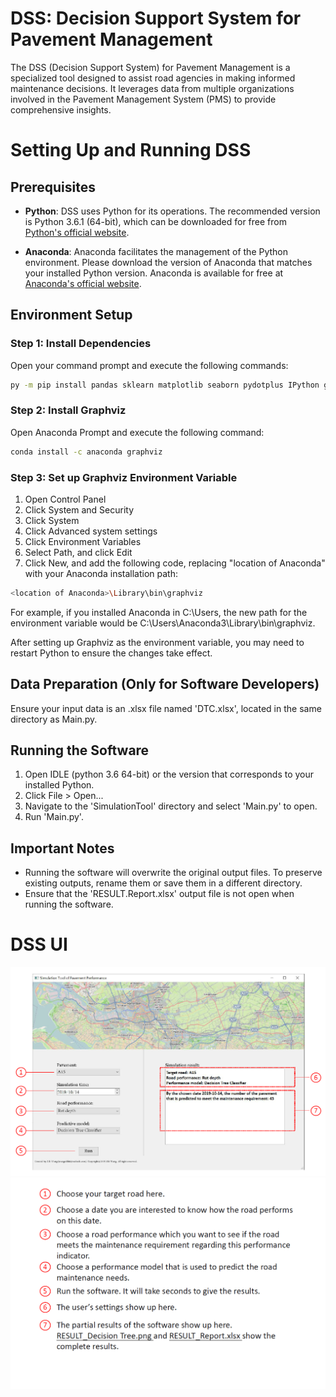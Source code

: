 # DSS: Decision Support System for Pavement Management

The DSS (Decision Support System) for Pavement Management is a specialized tool designed to assist road agencies in making informed maintenance decisions. It leverages data from multiple organizations involved in the Pavement Management System (PMS) to provide comprehensive insights.

# Setting Up and Running DSS

## Prerequisites

- **Python**: DSS uses Python for its operations. The recommended version is Python 3.6.1 (64-bit), which can be downloaded for free from [Python's official website](https://www.python.org/).

- **Anaconda**: Anaconda facilitates the management of the Python environment. Please download the version of Anaconda that matches your installed Python version. Anaconda is available for free at [Anaconda's official website](https://www.anaconda.com/).

## Environment Setup

### Step 1: Install Dependencies

Open your command prompt and execute the following commands:

```bash
py -m pip install pandas sklearn matplotlib seaborn pydotplus IPython graphviz xlrd openpyxl PyQt5
```

### Step 2: Install Graphviz

Open Anaconda Prompt and execute the following command:

```bash
conda install -c anaconda graphviz
```

### Step 3: Set up Graphviz Environment Variable

1. Open Control Panel
2. Click System and Security
3. Click System
4. Click Advanced system settings
5. Click Environment Variables
6. Select Path, and click Edit
7. Click New, and add the following code, replacing "location of Anaconda" with your Anaconda installation path: 

```bash
<location of Anaconda>\Library\bin\graphviz
```
For example, if you installed Anaconda in C:\Users, the new path for the environment variable would be C:\Users\Anaconda3\Library\bin\graphviz.

After setting up Graphviz as the environment variable, you may need to restart Python to ensure the changes take effect.

## Data Preparation (Only for Software Developers)

Ensure your input data is an .xlsx file named 'DTC.xlsx', located in the same directory as Main.py.

## Running the Software

1. Open IDLE (python 3.6 64-bit) or the version that corresponds to your installed Python.
2. Click File > Open...
3. Navigate to the 'SimulationTool' directory and select 'Main.py' to open.
4. Run 'Main.py'.

## Important Notes

- Running the software will overwrite the original output files. To preserve existing outputs, rename them or save them in a different directory.
- Ensure that the 'RESULT.Report.xlsx' output file is not open when running the software.

# DSS UI
![Alt text](https://github.com/zili-wang/DSS/blob/main/ui_1.PNG?raw=true "Optional title")
![Alt text](https://github.com/zili-wang/DSS/blob/main/ui_2.PNG?raw=true "Optional title")
